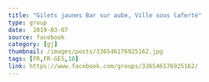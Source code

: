 ```yaml
---
title: "Gilets jaunes Bar sur aube, Ville sous laferté"
type: group
date:  2019-03-07
source: facebook
category: [gj]
thumbnail: /images/posts/336546176925162.jpg
tags: [FR,FR-GES,10]
link: https://www.facebook.com/groups/336546176925162/
---
```

